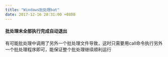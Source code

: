 ```yaml
---
title: "Windows批处理bat"
date: 2017-12-16 20:31:00 +0800
---
```


#### 批处理未全部执行完成自动退出

有可能批处理中调用了另外一个批处理文件导致，这时只需要用call命令执行另外一个批处理程序即可，能保证整个批处理继续顺利运行